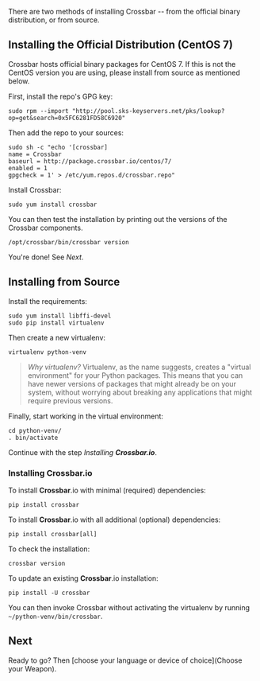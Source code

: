 There are two methods of installing Crossbar -- from the official binary distribution, or from source.

## Installing the Official Distribution (CentOS 7)

Crossbar hosts official binary packages for CentOS 7.
If this is not the CentOS version you are using, please install from source as mentioned below.

First, install the repo's GPG key:

```console
sudo rpm --import "http://pool.sks-keyservers.net/pks/lookup?op=get&search=0x5FC6281FD58C6920"
```

Then add the repo to your sources:

```console
sudo sh -c "echo '[crossbar]
name = Crossbar
baseurl = http://package.crossbar.io/centos/7/
enabled = 1
gpgcheck = 1' > /etc/yum.repos.d/crossbar.repo"
```

Install Crossbar:

```console
sudo yum install crossbar
```

You can then test the installation by printing out the versions of the Crossbar components.

```console
/opt/crossbar/bin/crossbar version
```

You're done! See _Next_.


## Installing from Source

Install the requirements:

```console
sudo yum install libffi-devel
sudo pip install virtualenv
```

Then create a new virtualenv:

```console
virtualenv python-venv
```

> *Why virtualenv?* Virtualenv, as the name suggests, creates a "virtual environment" for your Python packages. This means that you can have newer versions of packages that might already be on your system, without worrying about breaking any applications that might require previous versions.

Finally, start working in the virtual environment:

```console
cd python-venv/
. bin/activate
```

Continue with the step _Installing **Crossbar.io**_.


### Installing Crossbar.io

To install **Crossbar**.io with minimal (required) dependencies:

```console
pip install crossbar
```

To install **Crossbar**.io with all additional (optional) dependencies:

```console
pip install crossbar[all]
```

To check the installation:

```console
crossbar version
```

To update an existing **Crossbar**.io installation:

```console
pip install -U crossbar
```

You can then invoke Crossbar without activating the virtualenv by running ``~/python-venv/bin/crossbar``.


## Next

Ready to go? Then [choose your language or device of choice](Choose your Weapon).
